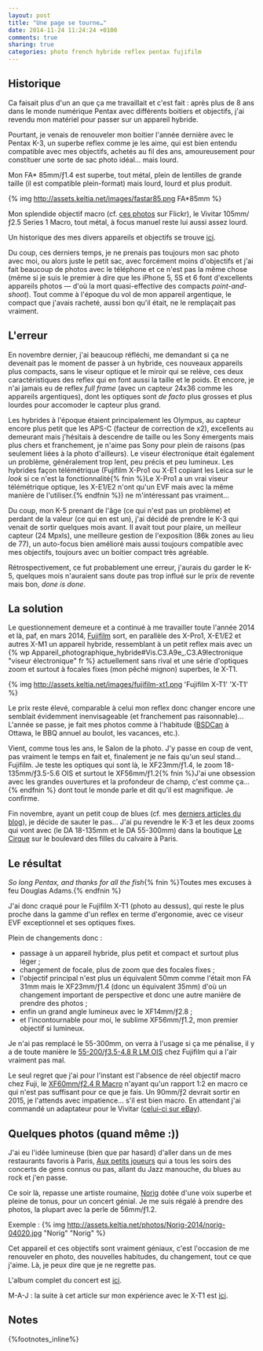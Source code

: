 ```yaml
---
layout: post
title: "Une page se tourne…"
date: 2014-11-24 11:24:24 +0100
comments: true
sharing: true
categories: photo french hybride reflex pentax fujifilm
---
```


## Historique

Ca faisait plus d'un an que ça me travaillait et c'est fait : après plus de 8 ans dans le monde numérique Pentax avec différents boitiers et objectifs, j'ai revendu mon matériel pour passer sur un appareil hybride.

Pourtant, je venais de renouveler mon boitier l'année dernière avec le Pentax K-3, un superbe reflex comme je les aime, qui est bien entendu compatible avec mes objectifs, achetés au fil des ans, amoureusement pour constituer une sorte de sac photo idéal… mais lourd.
<!--more-->
Mon FA* 85mm/ƒ1.4 est superbe, tout métal, plein de lentilles de grande taille (il est compatible plein-format) mais lourd, lourd et plus produit.

{% img http://assets.keltia.net/images/fastar85.png FA*85mm %}

Mon splendide objectif macro (cf. [ces photos](https://www.flickr.com/search/?text=macros&sort=relevance&user_id=62014261%40N00) sur Flickr), le Vivitar 105mm/ƒ2.5 Series 1 Macro, tout métal, à focus manuel reste lui aussi assez lourd.

Un historique des mes divers appareils et objectifs se trouve [ici](https://www.keltia.net/articles/photography/cameras/).

Du coup, ces derniers temps, je ne prenais pas toujours mon sac photo avec moi, ou alors juste le petit sac, avec forcément moins d'objectifs et j'ai fait beaucoup de photos avec le téléphone et ce n'est pas la même chose (même si je suis le premier à dire que les iPhone 5, 5S et 6 font d'excellents appareils photos — d'où la mort quasi-effective des compacts _point-and-shoot_). Tout comme à l'époque du vol de mon appareil argentique, le compact que j'avais racheté, aussi bon qu'il était, ne le remplaçait pas vraiment.

## L'erreur

En novembre dernier, j'ai beaucoup réfléchi, me demandant si ça ne devenait pas le moment de passer à un hybride, ces nouveaux appareils plus compacts, sans le viseur optique et le miroir qui se relève, ces deux caractéristiques des reflex qui en font aussi la taille et le poids. Et encore, je n'ai jamais eu de reflex _full frame_ (avec un capteur 24x36 comme les appareils argentiques), dont les optiques sont _de facto_ plus grosses et plus lourdes pour accomoder le capteur plus grand.

Les hybrides à l'époque étaient principalement les Olympus, au capteur encore plus petit que les APS-C (facteur de correction de x2), excellents au demeurant mais j'hésitais à descendre de taille ou les Sony émergents mais plus chers et franchement, je n'aime pas Sony pour plein de raisons (pas seulement liées à la photo d'ailleurs). Le viseur électronique était également un problème, généralement trop lent, peu précis et peu lumineux. Les hybrides façon télémétrique (Fujifilm X-Pro1 ou X-E1 copiant les Leica sur le _look_ si ce n'est la fonctionnalité{% fnin %}Le X-Pro1 a un vrai viseur télémétrique optique, les X-E1/E2 n'ont qu'un EVF mais avec la même manière de l'utiliser.{% endfnin %}) ne m'intéressant pas vraiment…

Du coup, mon K-5 prenant de l'âge (ce qui n'est pas un problème) et perdant de la valeur (ce qui en est un), j'ai décidé de prendre le K-3 qui venait de sortir quelques mois avant. Il avait tout pour plaire, un meilleur capteur (24 Mpxls), une meilleure gestion de l'exposition (86k zones au lieu de 77), un auto-focus bien amélioré mais aussi toujours compatible avec mes objectifs, toujours avec un boitier compact très agréable.

Rétrospectivement, ce fut probablement une erreur, j'aurais du garder le K-5, quelques mois n'auraient sans doute pas trop influé sur le prix de revente mais bon, _done is done_.

## La solution

Le questionnement demeure et a continué à me travailler toute l'année 2014 et là, paf, en mars 2014, [Fujifilm](http://fujifilm.com/) sort, en parallèle des X-Pro1, X-E1/E2 et autres X-M1 un appareil hybride, ressemblant à un petit reflex mais avec un {% wp Appareil_photographique_hybride#Vis.C3.A9e_.C3.A9lectronique "viseur électronique" fr %} actuellement sans rival et une série d'optiques zoom et surtout à focales fixes (mon pêché mignon) superbes, le X-T1.

{% img http://assets.keltia.net/images/fujifilm-xt1.png 'Fujifilm X-T1' 'X-T1' %}

Le prix reste élevé, comparable à celui mon reflex donc changer encore une semblait évidemment inenvisageable (et franchement pas raisonnable)… L'année se passe, je fait mes photos comme à l'habitude ([BSDCan]() à Ottawa, le BBQ annuel au boulot, les vacances, etc.).

Vient, comme tous les ans, le Salon de la photo. J'y passe en coup de vent, pas vraiment le temps en fait et, finalement je ne fais qu'un seul stand… Fujifilm. Je teste les optiques qui sont là, le XF23mm/ƒ1.4, le zoom 18-135mm/ƒ3.5-5.6 OIS et surtout le XF56mm/ƒ1.2{% fnin %}J'ai une obsession avec les grandes ouvertures et la profondeur de champ, c'est comme ça…{% endfnin %} dont tout le monde parle et dit qu'il est magnifique. Je confirme.

Fin novembre, ayant un petit coup de blues (cf. mes [derniers articles du blog](/categories/moi/)), je décide de sauter le pas… J'ai pu revendre le K-3 et les deux zooms qui vont avec (le DA 18-135mm et le DA 55-300mm) dans la boutique [Le Cirque](http://www.lecirque.fr/) sur le boulevard des filles du calvaire à Paris.

## Le résultat

_So long Pentax, and thanks for all the fish_{% fnin %}Toutes mes excuses à feu Douglas Adams.{% endfnin %}

J'ai donc craqué pour le Fujifilm X-T1 (photo au dessus), qui reste le plus proche dans la gamme d'un reflex en terme d'ergonomie, avec ce viseur EVF exceptionnel et ses optiques fixes.

Plein de changements donc :

- passage à un appareil hybride, plus petit et compact et surtout plus léger ;
- changement de focale, plus de zoom que des focales fixes ;
- l'objectif principal n'est plus un équivalent 50mm comme l'était mon FA 31mm mais le XF23mm/ƒ1.4 (donc un équivalent 35mm) d'où un changement important de perspective et donc une autre manière de prendre des photos ;
- enfin un grand angle lumineux avec le XF14mm/ƒ2.8 ;
- et l'incontournable pour moi, le sublime XF56mm/ƒ1.2, mon premier objectif si lumineux.

Je n'ai pas remplacé le 55-300mm, on verra à l'usage si ça me pénalise, il y a de toute manière le [55-200/ƒ3.5-4.8 R LM OIS](http://www.fujifilm.com/products/digital_cameras/x/fujinon_lens_xf55_200mmf35_48_r_lm_ois/) chez Fujifilm qui a l'air vraiment pas mal.

Le seul regret que j'ai pour l'instant est l'absence de réel objectif macro chez Fuji, le [XF60mm/ƒ2.4 R Macro](http://www.fujifilm.com/products/digital_cameras/x/fujinon_lens_xf60mmf24_r_macro/) n'ayant qu'un rapport 1:2 en macro ce qui n'est pas suffisant pour ce que je fais. Un 90mm/ƒ2 devrait sortir en 2015, je l'attends avec impatience… s'il est bien macro. En attendant j'ai commandé un adaptateur pour le Vivitar ([celui-ci sur eBay](http://www.ebay.fr/itm/131278690350?ssPageName=STRK:MEWNX:IT&_trksid=p3984.m1497.l2649)).

## Quelques photos (quand même :))

J'ai eu l'idée lumineuse (bien que par hasard) d'aller dans un de mes restaurants favoris à Paris, [Aux petits joueurs](http://www.auxpetitsjoueurs.com) qui a tous les soirs des concerts de gens connus ou pas, allant du Jazz manouche, du blues au rock et j'en passe.

Ce soir là, repasse une artiste roumaine, [Norig](http://www.norig.fr/) dotée d'une voix superbe et pleine de tonus, pour un concert génial. Je me suis régalé à prendre des photos, la plupart avec la perle de 56mm/ƒ1.2.

Exemple :
{% img http://assets.keltia.net/photos/Norig-2014/norig-04020.jpg "Norig" "Norig" %}

Cet appareil et ces objectifs sont vraiment géniaux, c'est l'occasion de me renouveler en photo, des nouvelles habitudes, du changement, tout ce que j'aime. Là, je peux dire que je ne regrette pas.

L'album complet du concert est [ici](http://assets.keltia.net/photos/Norig-2014/).

M-A-J : la suite à cet article sur mon expérience avec le X-T1 est [ici](/2015/01/01/un-mois-avec-le-xt1/).

Notes
-----
{%footnotes_inline%}
